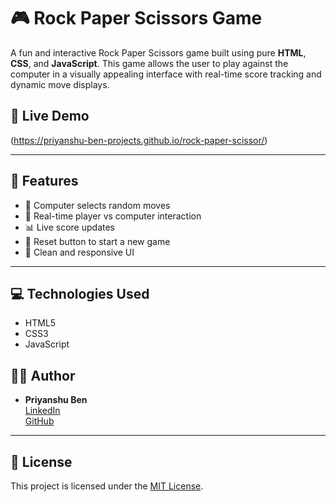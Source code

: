 # 🎮 Rock Paper Scissors Game

A fun and interactive Rock Paper Scissors game built using pure **HTML**, **CSS**, and **JavaScript**. This game allows the user to play against the computer in a visually appealing interface with real-time score tracking and dynamic move displays.

## 🚀 Live Demo
(https://priyanshu-ben-projects.github.io/rock-paper-scissor/)

---

## 🔧 Features

- 🧠 Computer selects random moves
- 🧍 Real-time player vs computer interaction
- 📊 Live score updates
- 🔁 Reset button to start a new game
- 🎨 Clean and responsive UI

---

## 💻 Technologies Used

- HTML5
- CSS3
- JavaScript 


## 🙋‍♂️ Author

- **Priyanshu Ben**  
  [LinkedIn](https://www.linkedin.com/in/priyanshu-ben-4112a8232/)  
  [GitHub](https://github.com/priyanshuben) <!-- Update this with actual GitHub username -->

---

## 📃 License

This project is licensed under the [MIT License](LICENSE).
